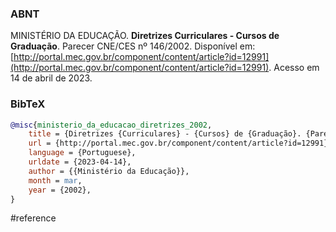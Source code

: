 ### ABNT
MINISTÉRIO DA EDUCAÇÃO. **Diretrizes Curriculares - Cursos de Graduação**. Parecer CNE/CES nº 146/2002. Disponível em: [http://portal.mec.gov.br/component/content/article?id=12991](http://portal.mec.gov.br/component/content/article?id=12991). Acesso em 14 de abril de 2023.

### BibTeX
```bibtex
@misc{ministerio_da_educacao_diretrizes_2002,
	title = {Diretrizes {Curriculares} - {Cursos} de {Graduação}. {Parecer} {CNE}/{CES} nº 146/200},
	url = {http://portal.mec.gov.br/component/content/article?id=12991},
	language = {Portuguese},
	urldate = {2023-04-14},
	author = {{Ministério da Educação}},
	month = mar,
	year = {2002},
}
```

#reference